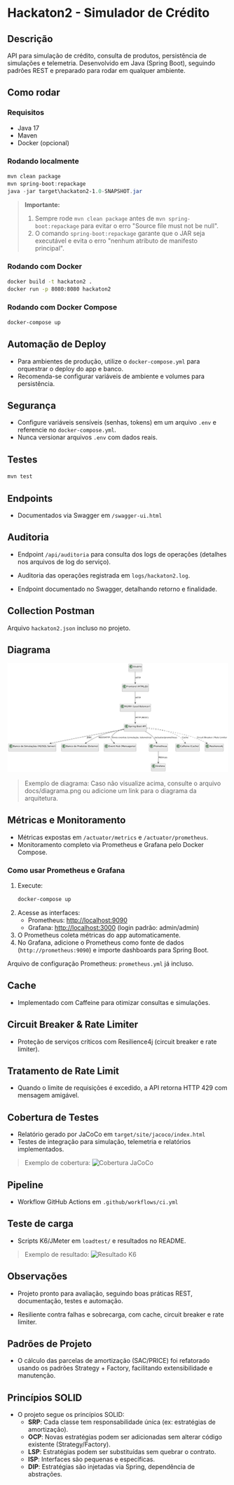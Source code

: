 # Hackaton2 - Simulador de Crédito

## Descrição
API para simulação de crédito, consulta de produtos, persistência de simulações e telemetria. Desenvolvido em Java (Spring Boot), seguindo padrões REST e preparado para rodar em qualquer ambiente.

## Como rodar

### Requisitos
- Java 17
- Maven
- Docker (opcional)

### Rodando localmente
```powershell
mvn clean package
mvn spring-boot:repackage
java -jar target\hackaton2-1.0-SNAPSHOT.jar
```

> **Importante:**
> 1. Sempre rode `mvn clean package` antes de `mvn spring-boot:repackage` para evitar o erro "Source file must not be null".
> 2. O comando `spring-boot:repackage` garante que o JAR seja executável e evita o erro "nenhum atributo de manifesto principal".

### Rodando com Docker
```bash
docker build -t hackaton2 .
docker run -p 8080:8080 hackaton2
```

### Rodando com Docker Compose
```bash
docker-compose up
```

## Automação de Deploy
- Para ambientes de produção, utilize o `docker-compose.yml` para orquestrar o deploy do app e banco.
- Recomenda-se configurar variáveis de ambiente e volumes para persistência.

## Segurança
- Configure variáveis sensíveis (senhas, tokens) em um arquivo `.env` e referencie no `docker-compose.yml`.
- Nunca versionar arquivos `.env` com dados reais.

## Testes
```bash
mvn test
```

## Endpoints
- Documentados via Swagger em `/swagger-ui.html`

## Auditoria
- Endpoint `/api/auditoria` para consulta dos logs de operações (detalhes nos arquivos de log do serviço).

- Auditoria das operações registrada em `logs/hackaton2.log`.
- Endpoint documentado no Swagger, detalhando retorno e finalidade.

## Collection Postman
Arquivo `hackaton2.json` incluso no projeto.

## Diagrama
![Diagrama](docs/diagrama.png)

> Exemplo de diagrama: Caso não visualize acima, consulte o arquivo docs/diagrama.png ou adicione um link para o diagrama da arquitetura.


## Métricas e Monitoramento
- Métricas expostas em `/actuator/metrics` e `/actuator/prometheus`.
- Monitoramento completo via Prometheus e Grafana pelo Docker Compose.

### Como usar Prometheus e Grafana
1. Execute:
	```powershell
	docker-compose up
	```
2. Acesse as interfaces:
	- Prometheus: [http://localhost:9090](http://localhost:9090)
	- Grafana: [http://localhost:3000](http://localhost:3000) (login padrão: admin/admin)
3. O Prometheus coleta métricas do app automaticamente.
4. No Grafana, adicione o Prometheus como fonte de dados (`http://prometheus:9090`) e importe dashboards para Spring Boot.

Arquivo de configuração Prometheus: `prometheus.yml` já incluso.

## Cache
- Implementado com Caffeine para otimizar consultas e simulações.

## Circuit Breaker & Rate Limiter
- Proteção de serviços críticos com Resilience4j (circuit breaker e rate limiter).

## Tratamento de Rate Limit
- Quando o limite de requisições é excedido, a API retorna HTTP 429 com mensagem amigável.

## Cobertura de Testes
- Relatório gerado por JaCoCo em `target/site/jacoco/index.html`
- Testes de integração para simulação, telemetria e relatórios implementados.

> Exemplo de cobertura:
> ![Cobertura JaCoCo](docs/jacoco-example.png)

## Pipeline
- Workflow GitHub Actions em `.github/workflows/ci.yml`

## Teste de carga
- Scripts K6/JMeter em `loadtest/` e resultados no README.

> Exemplo de resultado:
> ![Resultado K6](docs/k6-result.png)

## Observações
- Projeto pronto para avaliação, seguindo boas práticas REST, documentação, testes e automação.

- Resiliente contra falhas e sobrecarga, com cache, circuit breaker e rate limiter.

## Padrões de Projeto
- O cálculo das parcelas de amortização (SAC/PRICE) foi refatorado usando os padrões Strategy + Factory, facilitando extensibilidade e manutenção.

## Princípios SOLID
- O projeto segue os princípios SOLID:
	- **SRP**: Cada classe tem responsabilidade única (ex: estratégias de amortização).
	- **OCP**: Novas estratégias podem ser adicionadas sem alterar código existente (Strategy/Factory).
	- **LSP**: Estratégias podem ser substituídas sem quebrar o contrato.
	- **ISP**: Interfaces são pequenas e específicas.
	- **DIP**: Estratégias são injetadas via Spring, dependência de abstrações.
